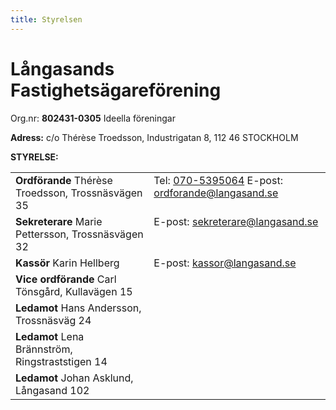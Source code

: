 ```yaml
---
title: Styrelsen
---
```

<h1>Långasands Fastighetsägareförening</h1>
Org.nr: <strong>802431-0305</strong> Ideella föreningar

<strong>Adress:</strong>
c/o Thérèse Troedsson, Industrigatan 8, 112 46 STOCKHOLM

<strong>STYRELSE:</strong>
<table>
<tbody>
<tr>
    <td valign="top"><strong>Ordförande</strong>
    Thérèse Troedsson, Trossnäsvägen 35</td>
    <td valign="top">Tel: <a href="tel:0705395064">070-5395064</a>
    E-post: <a href="mailto:ordforande@langasand.se">ordforande@langasand.se</a></td>
</tr>
<tr>
    <td valign="top"><strong>Sekreterare</strong>
    Marie Pettersson, Trossnäsvägen 32</td>
    <td valign="top">E-post: <a href="mailto:sekreterare@langasand.se">sekreterare@langasand.se</a></td>
</tr>
<tr>
    <td valign="top"><strong>Kassör</strong>
    Karin Hellberg
    </td>
    <td valign="top">E-post: <a href="mailto:kassor@langasand.se">kassor@langasand.se</a></td>
</tr>
<tr>
    <td valign="top"><strong>Vice ordförande</strong>
    Carl Tönsgård, Kullavägen 15</td>
</tr>
<tr>
    <td valign="top"><strong>Ledamot</strong>
    Hans Andersson, Trossnäsväg 24</td>
</tr>
<tr>
    <td valign="top"><strong>Ledamot</strong>
    Lena Brännström, Ringstraststigen 14</td>
</tr>
<tr>
    <td valign="top"><strong>Ledamot</strong>
    Johan Asklund, Långasand 102</td>
</tr>
</tbody>
</table>
